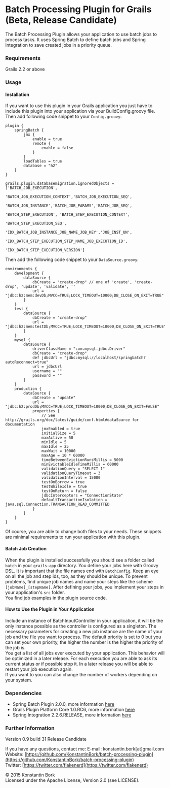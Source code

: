 # Batch Processing Plugin for Grails (Beta, Release Candidate)

The Batch Processing Plugin allows your application to use batch jobs to process tasks. It uses Spring Batch to define
batch jobs and Spring Integration to save created jobs in a priority queue.

### Requirements
Grails 2.2 or above

### Usage
#### Installation
If you want to use this plugin in your Grails application you just have to include this plugin into your application
via your BuildConfig.groovy file. Then add following code snippet to your `Config.groovy`:

	plugin {
    	springBatch {
        	jmx {
            	enable = true 
            	remote {  
                	enable = false  
            	}  
        	}  
        	loadTables = true
        	database = "h2"
        }
    }
    
	grails.plugin.databasemigration.ignoredObjects = ['BATCH_JOB_EXECUTION',  
    	                                              'BATCH_JOB_EXECUTION_CONTEXT','BATCH_JOB_EXECUTION_SEQ',  
        	                                          'BATCH_JOB_INSTANCE','BATCH_JOB_PARAMS','BATCH_JOB_SEQ',  
            	                                      'BATCH_STEP_EXECUTION', 'BATCH_STEP_EXECUTION_CONTEXT',  
                	                                  'BATCH_STEP_EXECUTION_SEQ',  
                    	                              'IDX_BATCH_JOB_INSTANCE_JOB_NAME_JOB_KEY','JOB_INST_UN',  
                        	                          'IDX_BATCH_STEP_EXECUTION_STEP_NAME_JOB_EXECUTION_ID',  
                            	                      'IDX_BATCH_STEP_EXECUTION_VERSION']
                            	                      
Then add the following code snippet to your `DataSource.groovy`:

	environments {
        development {
            dataSource {
                dbCreate = "create-drop" // one of 'create', 'create-drop', 'update', 'validate', ''
                url = "jdbc:h2:mem:devDb;MVCC=TRUE;LOCK_TIMEOUT=10000;DB_CLOSE_ON_EXIT=TRUE"
            }
        }
        test {
            dataSource {
                dbCreate = "create-drop"
                url = "jdbc:h2:mem:testDb;MVCC=TRUE;LOCK_TIMEOUT=10000;DB_CLOSE_ON_EXIT=TRUE"
            }
        }
        mysql {
            dataSource {
                driverClassName = "com.mysql.jdbc.Driver"
                dbCreate = "create-drop"
                def jdbcUrl = "jdbc:mysql://localhost/springbatch?autoReconnect=true"
                url = jdbcUrl
                username = ""
                password = ""
            }
        }
        production {
            dataSource {
                dbCreate = "update"
                url = "jdbc:h2:prodDb;MVCC=TRUE;LOCK_TIMEOUT=10000;DB_CLOSE_ON_EXIT=FALSE"
                properties {
                    // See http://grails.org/doc/latest/guide/conf.html#dataSource for documentation
                    jmxEnabled = true
                    initialSize = 5
                    maxActive = 50
                    minIdle = 5
                    maxIdle = 25
                    maxWait = 10000
                    maxAge = 10 * 60000
                    timeBetweenEvictionRunsMillis = 5000
                    minEvictableIdleTimeMillis = 60000
                    validationQuery = "SELECT 1"
                    validationQueryTimeout = 3
                    validationInterval = 15000
                    testOnBorrow = true
                    testWhileIdle = true
                    testOnReturn = false
                    jdbcInterceptors = "ConnectionState"
                    defaultTransactionIsolation = java.sql.Connection.TRANSACTION_READ_COMMITTED
                }
            }
        }
    }

Of course, you are able to change both files to your needs. These snippets are minimal requirements to run your application
with this plugin.
                     
#### Batch Job Creation
When the plugin is installed successfully you should see a folder called `batch` in your `grails-app` directory. You define
your jobs here with Groovy DSL. It is important that the file names end with `BatchConfig`. Keep an eye on all the job and
step ids, too, as they should be unique. To prevent problems, find unique job names and name your steps like the scheme
`[jobName]_[stepName]`. After defining your jobs, you implement your steps in your application's `src` folder.  
You find job examples in the plugin source code.

#### How to Use the Plugin in Your Application
Include an instance of BatchInputController in your application, it will be the only instance possible as the controller
is configured as a singleton. The necessary parameters for creating a new job instance are the name of your job and the
file you want to process. The default priority is set to 0 but you can set your own priority, the higher the number is the
higher the priority of the job is.  
You get a list of all jobs ever executed by your application. This behavior will be optimized in a later release. For each
execution you are able to ask its current status or if possible stop it. In a later release you will be able to restart
your job execution again.  
If you want to you can also change the number of workers depending on your system.
                     
### Dependencies
* Spring Batch Plugin 2.0.0, more information [here](https://github.com/johnrengelman/grails-spring-batch)
* Grails Plugin Platform Core 1.0.RC6, more information [here](https://grails.org/plugin/platform-core)
* Spring Integration 2.2.6.RELEASE, more information [here](http://docs.spring.io/spring-integration/docs/2.2.6.RELEASE/reference/html/)

### Further Information
Version 0.9 build 31 Release Candidate  

If you have any questions, contact me:
E-mail: konstantin.bork[at]gmail.com  
Website: [https://github.com/KonstantinBork/batch-processing-plugin](https://github.com/KonstantinBork/batch-processing-plugin)  
Twitter: [https://twitter.com/flakenerd](https://twitter.com/flakenerd)  

&copy; 2015 Konstantin Bork  
Licensed under the Apache License, Version 2.0 (see LICENSE).